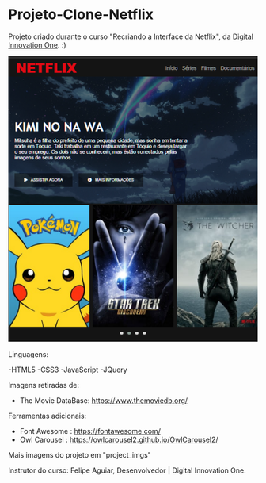 # Projeto-Clone-Netflix
Projeto criado durante o curso "Recriando a Interface da Netflix", da <a href = "https://digitalinnovation.one/"/>Digital Innovation One</a>. :)

<img src="https://github.com/nandacruz/Projeto-Clone-Netflix/blob/main/project_imgs/ntc1.png">

Linguagens:

-HTML5
-CSS3
-JavaScript
-JQuery

Imagens retiradas de:

- The Movie DataBase: https://www.themoviedb.org/

Ferramentas adicionais:

- Font Awesome : https://fontawesome.com/
- Owl Carousel : https://owlcarousel2.github.io/OwlCarousel2/

Mais imagens do projeto em "project_imgs"

Instrutor do curso: Felipe Aguiar, Desenvolvedor | Digital Innovation One.

